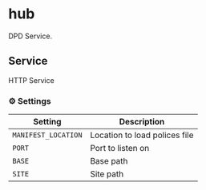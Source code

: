 # hub

DPD Service.

## Service

HTTP Service

### ⚙️ Settings

| Setting             | Description                   |
| ------------------- | ----------------------------- |
| `MANIFEST_LOCATION` | Location to load polices file |
| `PORT`              | Port to listen on             |
| `BASE`              | Base path                     |
| `SITE`              | Site path                     |
